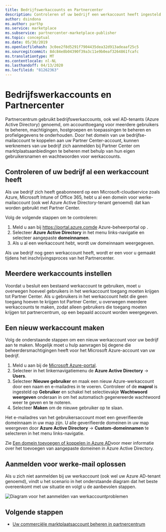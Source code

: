 ```yaml
---
title: Bedrijfswerkaccounts en Partnercenter
description: Controleren of uw bedrijf een werkaccount heeft ingesteld bij Microsoft, een nieuw werkaccount maken of meerdere werkaccounts instellen om te gebruiken met Partner Center.
author: dsindona
ms.author: parthp
ms.service: marketplace
ms.subservice: partnercenter-marketplace-publisher
ms.topic: conceptual
ms.date: 05/30/2019
ms.openlocfilehash: 3c0ee2f8d5291f7904435dea32d913adeaaf25c5
ms.sourcegitcommit: 8dc84e8b04390f39a3c11e9b0eaf3264861fcafc
ms.translationtype: MT
ms.contentlocale: nl-NL
ms.lasthandoff: 04/13/2020
ms.locfileid: "81262363"
---
```

# <a name="company-work-accounts-and-partner-center"></a>Bedrijfswerkaccounts en Partnercenter

Partnercentrum gebruikt bedrijfswerkaccounts, ook wel AD-tenants (Azure Active Directory) genoemd, om accounttoegang voor meerdere gebruikers te beheren, machtigingen, hostgroepen en toepassingen te beheren en profielgegevens te onderhouden. Door het domein van uw bedrijfse-mailaccount te koppelen aan uw Partner Center-account, kunnen werknemers van uw bedrijf zich aanmelden bij Partner Center om marktplaatsaanbiedingen te beheren met behulp van hun eigen gebruikersnamen en wachtwoorden voor werkaccounts.

## <a name="check-whether-your-company-already-has-a-work-account"></a>Controleren of uw bedrijf al een werkaccount heeft

Als uw bedrijf zich heeft geabonneerd op een Microsoft-cloudservice zoals Azure, Microsoft Intune of Office 365, hebt u al een domein voor werke-mailaccount (ook wel Azure Active Directory-tenant genoemd) dat kan worden gebruikt met Partner Center.

Volg de volgende stappen om te controleren:
1. Meld u aan bij https://portal.azure.comde Azure-beheerportal op .
2. Selecteer **Azure Active Directory** in het menu links-navigatie en selecteer aangepaste **domeinnamen**.
3. Als u al een werkaccount hebt, wordt uw domeinnaam weergegeven.

Als uw bedrijf nog geen werkaccount heeft, wordt er een voor u gemaakt tijdens het inschrijvingsproces van het Partnercenter.

## <a name="set-up-multiple-work-accounts"></a>Meerdere werkaccounts instellen

Voordat u besluit een bestaand werkaccount te gebruiken, moet u overwegen hoeveel gebruikers in het werkaccount toegang moeten krijgen tot Partner Center. Als u gebruikers in het werkaccount hebt die geen toegang hoeven te krijgen tot Partner Center, u overwegen meerdere werkaccounts te maken, zodat alleen gebruikers die toegang moeten krijgen tot partnercentrum, op een bepaald account worden weergegeven.

## <a name="create-a-new-work-account"></a>Een nieuw werkaccount maken

Volg de onderstaande stappen om een nieuw werkaccount voor uw bedrijf aan te maken. Mogelijk moet u hulp aanvragen bij degene die beheerdersmachtigingen heeft voor het Microsoft Azure-account van uw bedrijf.

1. Meld u aan bij de [Microsoft Azure-portal](https://portal.azure.com).
2. Selecteer in het linkernavigatiemenu de **Azure Active Directory** -> **Users**.
3. Selecteer **Nieuwe gebruiker** en maak een nieuw Azure-werkaccount door een naam en e-mailadres in te voeren. Controleer of de **maprol** is ingesteld op **Gebruiker** en schakel het selectievakje **Wachtwoord weergeven** onderaan in om het automatisch gegenereerde wachtwoord weer te geven en te noteren.
4. Selecteer **Maken** om de nieuwe gebruiker op te slaan.

Het e-mailadres van het gebruikersaccount moet een geverifieerde domeinnaam in uw map zijn. U alle geverifieerde domeinen in uw map weergeven door **Azure Active Directory** -> **Custom-domeinnamen** te selecteren in het menu links-navigatie.

Zie [Een domein toevoegen of koppelen in Azure AD](https://docs.microsoft.com/azure/active-directory/active-directory-add-domain)voor meer informatie over het toevoegen van aangepaste domeinen in Azure Active Directory.

## <a name="troubleshoot-work-email-sign-in"></a>Aanmelden voor werke-mail oplossen

Als u zich niet aanmelden bij uw werkaccount (ook wel uw Azure AD-tenant genoemd), vindt u het scenario in het onderstaande diagram dat het beste overeenkomt met uw situatie en volgt u de aanbevolen stappen.

![Diagram voor het aanmelden van werkaccountproblemen](./media/onboarding-aad-flow.png)

## <a name="next-steps"></a>Volgende stappen

- [Uw commerciële marktplaatsaccount beheren in partnercentrum](./manage-account.md) 
